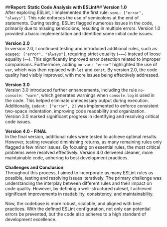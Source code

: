 
##**Report: Static Code Analysis with ESLint**## 
**Version 1.0**  
After exploring ESLint, I implemented the first rule: `semi: ["error", "always"]`. This rule enforces the use of semicolons at the end of statements. During testing, ESLint flagged numerous issues in the code, primarily due to missing semicolons, resulting in multiple errors. Version 1.0 provided a basic implementation and identified some initial code issues.  

**Version 2.0**  
In version 2.0, I continued testing and introduced additional rules, such as `eqeqeq: ["error", "always"]`, requiring strict equality (`===`) instead of loose equality (`==`). This significantly improved error detection related to improper comparisons. Furthermore, adding `no-var: "error"` highlighted the use of `var`, which was then replaced with `let` and `const`. By version 2.0, the code quality had visibly improved, with more issues being effectively addressed.  

**Version 3.0**  
Version 3.0 introduced further enhancements, including the rule `no-console: "warn"`, which generates warnings when `console.log` is used in the code. This helped eliminate unnecessary output during execution. Additionally, `indent: ["error", 2]` was implemented to enforce consistent two-space indentation, improving code readability and organization. Version 3.0 marked significant progress in identifying and resolving critical code issues.  

**Version 4.0 - FINAL**  
In the final version, additional rules were tested to achieve optimal results. However, testing revealed diminishing returns, as many remaining rules only flagged a few minor issues. By focusing on essential rules, the most critical problems were resolved effectively. Version 4.0 delivered cleaner, more maintainable code, adhering to best development practices.  

**Challenges and Conclusion**  
Throughout this process, I aimed to incorporate as many ESLint rules as possible, testing and resolving issues iteratively. The primary challenge was understanding the interplay between different rules and their impact on code quality. However, by defining a well-structured ruleset, I achieved significant improvements in readability, consistency, and maintainability.  

Now, the codebase is more robust, scalable, and aligned with best practices. With the defined ESLint configuration, not only can potential errors be prevented, but the code also adheres to a high standard of development excellence.  

